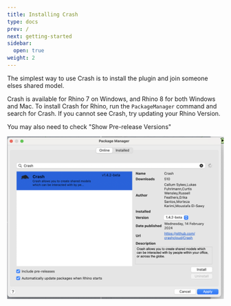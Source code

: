 ```yaml
---
title: Installing Crash
type: docs
prev: /
next: getting-started
sidebar:
  open: true
weight: 2
---
```


The simplest way to use Crash is to install the plugin and join someone elses shared model.

Crash is available for Rhino 7 on Windows, and Rhino 8 for both Windows and Mac.
To install Crash for Rhino, run the `PackageManager` command and search for Crash.
If you cannot see Crash, try updating your Rhino Version.

You may also need to check "Show Pre-release Versions"

![Installing Crash via the Yak Package Manager](install-crash-with-yak.png)
